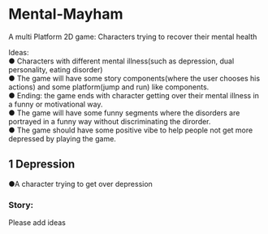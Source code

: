 # Mental-Mayham
A multi Platform 2D game: Characters trying to recover their mental health

Ideas: <br/>
  ● Characters with different mental illness(such as depression, dual personality, eating disorder)<br/>
  ● The game will have some story components(where the user chooses his actions) and some platform(jump and run) like components.<br/>
  ● Ending: the game ends with character getting over their mental illness in a funny or motivational way.<br/>
  ● The game will have some funny segments where the disorders are portrayed in a funny way without discriminating the dirorder.<br/>
  ● The game should have some positive vibe to help people not get more depressed by playing the game.<br/>
  
## 1 Depression<br/>
●A character trying to get over depression<br/>
### Story: 

Please add ideas

